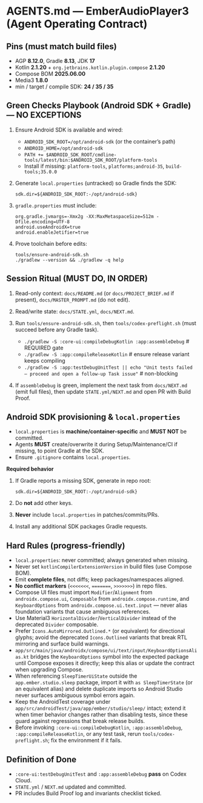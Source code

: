 # AGENTS.md — EmberAudioPlayer3 (Agent Operating Contract)

## Pins (must match build files)

* AGP **8.12.0**, Gradle **8.13**, JDK **17**
* Kotlin **2.1.20** + `org.jetbrains.kotlin.plugin.compose` **2.1.20**
* Compose BOM **2025.06.00**
* Media3 **1.8.0**
* min / target / compile SDK: **24 / 35 / 35**

## Green Checks Playbook (Android SDK + Gradle) — NO EXCEPTIONS

1. Ensure Android SDK is available and wired:

   * `ANDROID_SDK_ROOT=/opt/android-sdk` (or the container’s path)
   * `ANDROID_HOME=/opt/android-sdk`
   * `PATH += $ANDROID_SDK_ROOT/cmdline-tools/latest/bin:$ANDROID_SDK_ROOT/platform-tools`
   * Install if missing: `platform-tools`, `platforms;android-35`, `build-tools;35.0.0`
2. Generate `local.properties` (untracked) so Gradle finds the SDK:

   ```properties
   sdk.dir=${ANDROID_SDK_ROOT:-/opt/android-sdk}
   ```
3. `gradle.properties` must include:

   ```
   org.gradle.jvmargs=-Xmx2g -XX:MaxMetaspaceSize=512m -Dfile.encoding=UTF-8
   android.useAndroidX=true
   android.enableJetifier=true
   ```
4. Prove toolchain before edits:

   ```
   tools/ensure-android-sdk.sh
   ./gradlew --version && ./gradlew -q help
   ```

## Session Ritual (MUST DO, IN ORDER)

1. Read-only context: `docs/README.md` (or `docs/PROJECT_BRIEF.md` if present), `docs/MASTER_PROMPT.md` (do not edit).
2. Read/write state: `docs/STATE.yml`, `docs/NEXT.md`.
3. Run `tools/ensure-android-sdk.sh`, then `tools/codex-preflight.sh` (must succeed before any Gradle task).

   * `./gradlew -S :core-ui:compileDebugKotlin :app:assembleDebug`   # REQUIRED gate
   * `./gradlew -S :app:compileReleaseKotlin`                         # ensure release variant keeps compiling
   * `./gradlew -S :app:testDebugUnitTest || echo "Unit tests failed — proceed and open a follow-up Task issue"`  # non-blocking
4. If `assembleDebug` is green, implement the next task from `docs/NEXT.md` (emit full files), then update `STATE.yml/NEXT.md` and open PR with Build Proof.

## Android SDK provisioning & `local.properties`

* `local.properties` is **machine/container-specific** and **MUST NOT** be committed.
* Agents **MUST** create/overwrite it during Setup/Maintenance/CI if missing, to point Gradle at the SDK.
* Ensure `.gitignore` contains `local.properties`.

**Required behavior**

1. If Gradle reports a missing SDK, generate in repo root:

   ```properties
   sdk.dir=${ANDROID_SDK_ROOT:-/opt/android-sdk}
   ```
2. Do **not** add other keys.
3. **Never** include `local.properties` in patches/commits/PRs.
4. Install any additional SDK packages Gradle requests.

## Hard Rules (progress-friendly)

* `local.properties`: never committed; always generated when missing.
* Never set `kotlinCompilerExtensionVersion` in build files (use Compose BOM).
* Emit **complete files**, not diffs; keep packages/namespaces aligned.
* **No conflict markers** (`<<<<<<<`, `=======`, `>>>>>>>`) in repo files.
* Compose UI files must import `Modifier`/`Alignment` from `androidx.compose.ui`, `Composable` from `androidx.compose.runtime`, and `KeyboardOptions` from `androidx.compose.ui.text.input` — never alias foundation variants that cause ambiguous references.
* Use Material3 `HorizontalDivider`/`VerticalDivider` instead of the deprecated `Divider` composable.
* Prefer `Icons.AutoMirrored.Outlined.*` (or equivalent) for directional glyphs; avoid the deprecated `Icons.Outlined` variants that break RTL mirroring and surface build warnings.
* `app/src/main/java/androidx/compose/ui/text/input/KeyboardOptionsAlias.kt` bridges the `KeyboardOptions` symbol into the expected package until Compose exposes it directly; keep this alias or update the contract when upgrading Compose.
* When referencing `SleepTimerUiState` outside the `app.ember.studio.sleep` package, import it with `as SleepTimerState` (or an equivalent alias) and delete duplicate imports so Android Studio never surfaces ambiguous symbol errors again.
* Keep the AndroidTest coverage under `app/src/androidTest/java/app/ember/studio/sleep/` intact; extend it when timer behavior changes rather than disabling tests, since these guard against regressions that break release builds.
* Before invoking `:core-ui:compileDebugKotlin`, `:app:assembleDebug`, `:app:compileReleaseKotlin`, or any test task, rerun `tools/codex-preflight.sh`; fix the environment if it fails.

## Definition of Done

* `:core-ui:testDebugUnitTest` and `:app:assembleDebug` **pass** on Codex Cloud.
* `STATE.yml` / `NEXT.md` updated and committed.
* PR includes Build Proof log and invariants checklist ticked.
